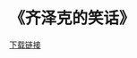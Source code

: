 # 《齐泽克的笑话》

 <a href="docs\public\Book\齐泽克的笑话 (斯拉沃热·齐泽克, 于东兴) (Z-Library).pdf" download="docs\public\Book\齐泽克的笑话 (斯拉沃热·齐泽克, 于东兴) (Z-Library).pdf">下载链接 </a>